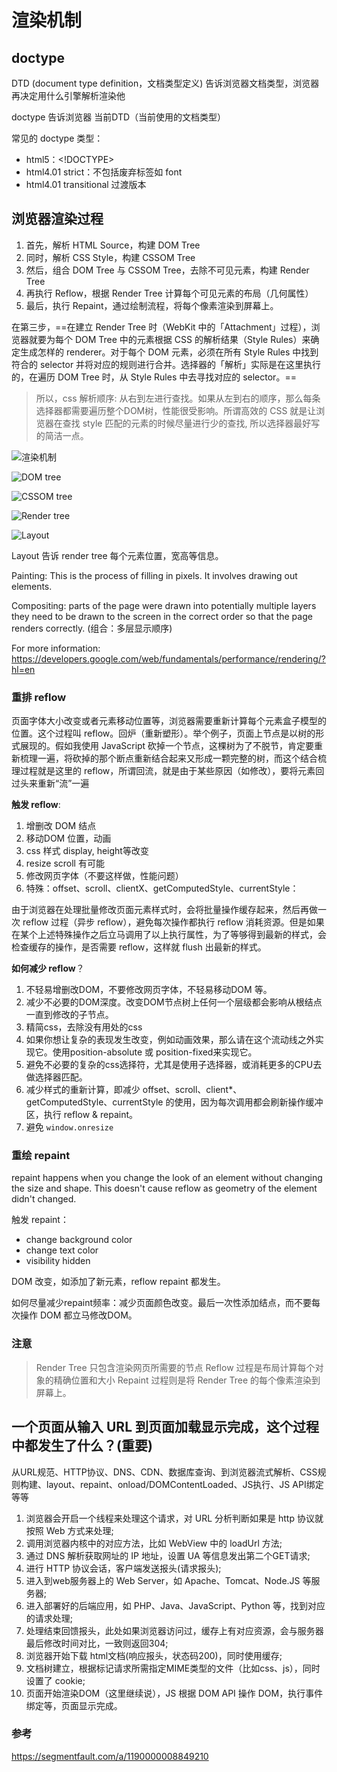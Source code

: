 # 渲染机制

## doctype

DTD (document type definition，文档类型定义) 告诉浏览器文档类型，浏览器再决定用什么引擎解析渲染他

doctype 告诉浏览器 当前DTD（当前使用的文档类型）

常见的 doctype 类型：

* html5：<!DOCTYPE>
* html4.01 strict：不包括废弃标签如 font
* html4.01 transitional 过渡版本

## 浏览器渲染过程

1. 首先，解析 HTML Source，构建 DOM Tree
1. 同时，解析 CSS Style，构建 CSSOM Tree
1. 然后，组合 DOM Tree 与 CSSOM Tree，去除不可见元素，构建 Render Tree
1. 再执行 Reflow，根据 Render Tree 计算每个可见元素的布局（几何属性）
1. 最后，执行 Repaint，通过绘制流程，将每个像素渲染到屏幕上。

在第三步，==在建立 Render Tree 时（WebKit 中的「Attachment」过程），浏览器就要为每个 DOM Tree 中的元素根据 CSS 的解析结果（Style Rules）来确定生成怎样的 renderer。对于每个 DOM 元素，必须在所有 Style Rules 中找到符合的 selector 并将对应的规则进行合并。选择器的「解析」实际是在这里执行的，在遍历 DOM Tree 时，从 Style Rules 中去寻找对应的 selector。==

> 所以，css 解析顺序: 从右到左进行查找。如果从左到右的顺序，那么每条选择器都需要遍历整个DOM树，性能很受影响。所谓高效的 CSS 就是让浏览器在查找 style 匹配的元素的时候尽量进行少的查找, 所以选择器最好写的简洁一点。

![渲染机制](http://om1o84p1p.bkt.clouddn.com/1503820272.png?imageMogr2/thumbnail/!70p)

![DOM tree](http://om1o84p1p.bkt.clouddn.com/1503820311.png?imageMogr2/thumbnail/!70p)

![CSSOM tree](http://om1o84p1p.bkt.clouddn.com/1503820343.png?imageMogr2/thumbnail/!70p)

![Render tree](http://om1o84p1p.bkt.clouddn.com/1503820367.png?imageMogr2/thumbnail/!70p)

![Layout](http://om1o84p1p.bkt.clouddn.com/1503820395.png?imageMogr2/thumbnail/!70p)

Layout 告诉 render tree 每个元素位置，宽高等信息。

Painting: This is the process of filling in pixels. It involves drawing out elements.

Compositing: parts of the page were drawn into potentially multiple layers they need to be drawn to the screen in the correct order so that the page renders correctly. (组合：多层显示顺序)

For more information: <https://developers.google.com/web/fundamentals/performance/rendering/?hl=en>

### 重排 reflow

页面字体大小改变或者元素移动位置等，浏览器需要重新计算每个元素盒子模型的位置。这个过程叫 reflow。回炉（重新塑形）。举个例子，页面上节点是以树的形式展现的。假如我使用 JavaScript 砍掉一个节点，这棵树为了不脱节，肯定要重新梳理一遍，将砍掉的那个断点重新结合起来又形成一颗完整的树，而这个结合梳理过程就是这里的 reflow，所谓回流，就是由于某些原因（如修改），要将元素回过头来重新“流”一遍

**触发 reflow**:

1. 增删改 DOM 结点
1. 移动DOM 位置，动画
1. css 样式 display, height等改变
1. resize scroll 有可能
1. 修改网页字体（不要这样做，性能问题）
1. 特殊：offset、scroll、clientX、getComputedStyle、currentStyle：

由于浏览器在处理批量修改页面元素样式时，会将批量操作缓存起来，然后再做一次 reflow 过程（异步 reflow），避免每次操作都执行 reflow 消耗资源。但是如果在某个上述特殊操作之后立马调用了以上执行属性，为了等够得到最新的样式，会检查缓存的操作，是否需要 reflow，这样就 flush 出最新的样式。

**如何减少 reflow**？

1. 不轻易增删改DOM，不要修改网页字体，不轻易移动DOM 等。
1. 减少不必要的DOM深度。改变DOM节点树上任何一个层级都会影响从根结点一直到修改的子节点。
1. 精简css，去除没有用处的css
1. 如果你想让复杂的表现发生改变，例如动画效果，那么请在这个流动线之外实现它。使用position-absolute 或 position-fixed来实现它。
1. 避免不必要的复杂的css选择符，尤其是使用子选择器，或消耗更多的CPU去做选择器匹配。
1. 减少样式的重新计算，即减少 offset、scroll、client*、getComputedStyle、currentStyle 的使用，因为每次调用都会刷新操作缓冲区，执行 reflow & repaint。
1. 避免 `window.onresize`

### 重绘 repaint

repaint happens when you change the look of an element without changing the size and shape. This doesn't cause reflow as geometry of the element didn't changed.

触发 repaint：

* change background color
* change text color
* visibility hidden

DOM 改变，如添加了新元素，reflow repaint 都发生。

如何尽量减少repaint频率：减少页面颜色改变。最后一次性添加结点，而不要每次操作 DOM 都立马修改DOM。

### 注意

> Render Tree 只包含渲染网页所需要的节点
> Reflow 过程是布局计算每个对象的精确位置和大小
> Repaint 过程则是将 Render Tree 的每个像素渲染到屏幕上。

## 一个页面从输入 URL 到页面加载显示完成，这个过程中都发生了什么？(重要)

从URL规范、HTTP协议、DNS、CDN、数据库查询、到浏览器流式解析、CSS规则构建、layout、repaint、onload/DOMContentLoaded、JS执行、JS API绑定等等

1. 浏览器会开启一个线程来处理这个请求，对 URL 分析判断如果是 http 协议就按照 Web 方式来处理;
1. 调用浏览器内核中的对应方法，比如 WebView 中的 loadUrl 方法;
1. 通过 DNS 解析获取网址的 IP 地址，设置 UA 等信息发出第二个GET请求;
1. 进行 HTTP 协议会话，客户端发送报头(请求报头);
1. 进入到web服务器上的 Web Server，如 Apache、Tomcat、Node.JS 等服务器;
1. 进入部署好的后端应用，如 PHP、Java、JavaScript、Python 等，找到对应的请求处理;
1. 处理结束回馈报头，此处如果浏览器访问过，缓存上有对应资源，会与服务器最后修改时间对比，一致则返回304;
1. 浏览器开始下载 html文档(响应报头，状态码200)，同时使用缓存;
1. 文档树建立，根据标记请求所需指定MIME类型的文件（比如css、js），同时设置了 cookie;
1. 页面开始渲染DOM（这里继续说），JS 根据 DOM API 操作 DOM，执行事件绑定等，页面显示完成。

### 参考

<https://segmentfault.com/a/1190000008849210>